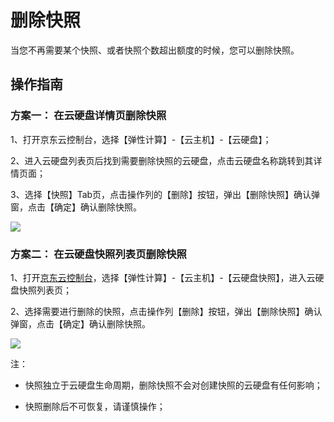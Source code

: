 # 删除快照

当您不再需要某个快照、或者快照个数超出额度的时候，您可以删除快照。

## 操作指南

### 方案一： 在云硬盘详情页删除快照

1、打开京东云控制台，选择【弹性计算】-【云主机】-【云硬盘】；

2、进入云硬盘列表页后找到需要删除快照的云硬盘，点击云硬盘名称跳转到其详情页面；

3、选择【快照】Tab页，点击操作列的【删除】按钮，弹出【删除快照】确认弹窗，点击【确定】确认删除快照。

![](https://github.com/jdcloudcom/cn/blob/edit/image/Elastic-Compute/CloudDisk/Create-CloudDisk-SnapShot/create-snapshot-005.jpg)


### 方案二： 在云硬盘快照列表页删除快照

1、打开[京东云控制台](https://console.jdcloud.com/)，选择【弹性计算】-【云主机】-【云硬盘快照】，进入云硬盘快照列表页；

2、选择需要进行删除的快照，点击操作列【删除】按钮，弹出【删除快照】确认弹窗，点击【确定】确认删除快照。


![](https://github.com/jdcloudcom/cn/blob/edit/image/Elastic-Compute/CloudDisk/Create-CloudDisk-SnapShot/create-snapshot-006.png)


注：



- 快照独立于云硬盘生命周期，删除快照不会对创建快照的云硬盘有任何影响；



- 快照删除后不可恢复，请谨慎操作；



